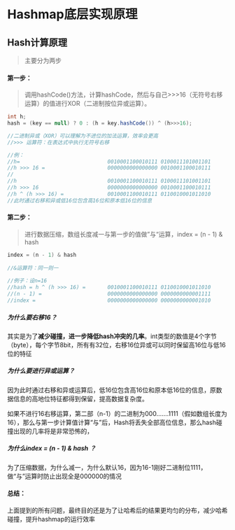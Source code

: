 # Hashmap底层实现原理



## Hash计算原理

> 主要分为两步

#### 第一步：

> 调用hashCode()方法，计算hashCode，然后与自己>>>16（无符号右移运算）的值进行XOR（二进制按位异或运算）。

```java
int h;
hash = (key == null) ? 0 : (h = key.hashCode()) ^ (h>>>16);

//二进制异或（XOR）可以理解为不进位的加法运算，效率会更高
//>>> 运算符：在表达式中执行无符号右移

//例：
//h= 							0010001100010111 0100011101001101
//h >>> 16 =					0000000000000000 0010001100010111
//
//h								0010001100010111 0100011101001101
//h >>> 16						0000000000000000 0010001100010111
//h ^ (h >>> 16) =				0010001100010111 0110010001011010
//此时通过右移和异或低16位包含高16位和原本低16位的信息
```

#### 第二步：

> 进行数据压缩，数组长度减一与第一步的值做”与“运算，index = (n - 1) & hash 

```java
index = (n - 1) & hash 
    
//&运算符：同一则一
    
//例子：设n=16
//hash = h ^ (h >>> 16) =		0010001100010111 0110010001011010
//(n - 1) =						0000000000000000 0000000000001111
//index =						0000000000000000 0000000000001010
```



##### 为什么要右移16？

其实是为了**减少碰撞，进一步降低hash冲突的几率**。int类型的数值是4个字节（byte），每个字节8bit，所有有32位，右移16位异或可以同时保留高16位与低16位的特征



##### 为什么要进行异或运算？

因为此时通过右移和异或运算后，低16位包含高16位和原本低16位的信息，原数据信息的高地位特征都得到保留，提高数据复杂度。

如果不进行16右移运算，第二部（n-1）的二进制为000…….1111（假如数组长度为16），那么与第一步计算值计算“与”后，Hash将丢失全部高位信息，那么hash碰撞出现的几率将是非常恐怖的，



##### 为什么index = (n - 1) & hash ？

为了压缩数据，为什么减一，为什么默认16，因为16-1刚好二进制位1111，做“与”运算时防止出现全是000000的情况



#### 总结：

上面提到的所有问题，最终目的还是为了让哈希后的结果更均匀的分布，减少哈希碰撞，提升hashmap的运行效率